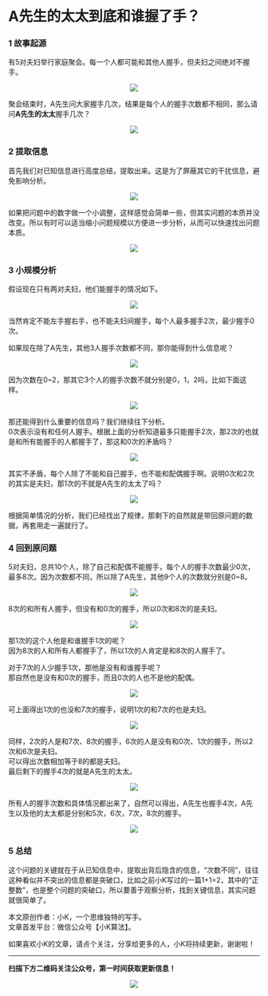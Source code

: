 # A先生的太太到底和谁握了手？

### 1 故事起源
有5对夫妇举行家庭聚会。每一个人都可能和其他人握手，但夫妇之间绝对不握手。  

<div align=center><img src="img-握手/p-1-1.jpg" style="max-height: 300px;"></div>

聚会结束时，A先生问大家握手几次，结果是每个人的握手次数都不相同，那么请问**A先生的太太**握手几次？
<div align=center><img src="img-握手/p-1-2.jpg" style="max-height: 300px;"></div>

### 2 提取信息
首先我们对已知信息进行高度总结，提取出来。这是为了屏蔽其它的干扰信息，避免影响分析。
<div align=center><img src="img-握手/p-2-1.jpg" style="max-height: 300px;"></div>

如果把问题中的数字做一个小调整，这样感觉会简单一些，但其实问题的本质并没改变。所以有时可以适当缩小问题规模以方便进一步分析，从而可以快速找出问题本质。
<div align=center><img src="img-握手/p-2-2.jpg" style="max-height: 300px;"></div>

### 3 小规模分析
假设现在只有两对夫妇，他们能握手的情况如下。
<div align=center><img src="img-握手/p-3-1.jpg" style="max-height: 300px;"></div>

当然肯定不能左手握右手，也不能夫妇间握手，每个人最多握手2次，最少握手0次。

如果现在除了A先生，其他3人握手次数都不同，那你能得到什么信息呢？
<div align=center><img src="img-握手/p-3-2.jpg" style="max-height: 300px;"></div>

因为次数在0~2，那其它3个人的握手次数不就分别是0，1，2吗，比如下面这样。
<div align=center><img src="img-握手/p-3-3.jpg" style="max-height: 300px;"></div>

那还能得到什么重要的信息吗？我们继续往下分析。  
0次表示没有和任何人握手。根据上面的分析知道最多只能握手2次，那2次的也就是和所有能握手的人都握手了，那这和0次的矛盾吗？
<div align=center><img src="img-握手/p-3-4.jpg" style="max-height: 300px;"></div>

其实不矛盾，每个人除了不能和自己握手，也不能和配偶握手啊。说明0次和2次的其实是夫妇，那1次的不就是A先生的太太了吗？
<div align=center><img src="img-握手/p-3-5.jpg" style="max-height: 300px;"></div>

根据简单情况的分析，我们已经找出了规律，那剩下的自然就是带回原问题的数据，再套用走一遍就行了。

### 4 回到原问题
5对夫妇，总共10个人，除了自己和配偶不能握手，每个人的握手次数最少0次，最多8次。因为次数都不同，所以除了A先生，其他9个人的次数就分别是0~8。
<div align=center><img src="img-握手/p-4-1.jpg" style="max-height: 300px;"></div>

8次的和所有人握手，但没有和0次的握手，所以0次和8次的是夫妇。
<div align=center><img src="img-握手/p-4-2.jpg" style="max-height: 300px;"></div>

那1次的这个人他是和谁握手1次的呢？  
因为8次的人和所有人都握手了，所以1次的人肯定是和8次的人握手了。  

对于7次的人少握手1次，那他是没有和谁握手呢？  
那自然也是没有和0次的握手，而且0次的人也不是他的配偶。
<div align=center><img src="img-握手/p-4-3.jpg" style="max-height: 300px;"></div>

可上面得出1次的也没和7次的握手，说明1次的和7次的也是夫妇。
<div align=center><img src="img-握手/p-4-4.jpg" style="max-height: 300px;"></div>

同样，2次的人是和7次、8次的握手，6次的人是没有和0次、1次的握手，所以2次和6次是夫妇。  
可以得出次数相加等于8的都是夫妇。  
最后剩下的握手4次的就是A先生的太太。
<div align=center><img src="img-握手/p-4-5.jpg" style="max-height: 300px;"></div>

所有人的握手次数和具体情况都出来了，自然可以得出，A先生也握手4次，A先生以及他的太太都是分别和5次，6次，7次，8次的握手。
<div align=center><img src="img-握手/p-4-6.jpg" style="max-height: 300px;"></div>

### 5 总结
这个问题的关键就在于从已知信息中，提取出背后隐含的信息，“次数不同”，往往这种看似并不突出的信息都是突破口，比如之前小K写过的一篇1+1=2，其中的“正整数”，也是整个问题的突破口，所以要善于观察分析，找到关键信息，其实问题就很简单了。

本文原创作者：小K，一个思维独特的写手。  
文章首发平台：微信公众号【小K算法】。  

如果喜欢小K的文章，请点个关注，分享给更多的人，小K将持续更新，谢谢啦！

---
**扫描下方二维码关注公众号，第一时间获取更新信息！**  
<div align=center><img src="../../../qrcode.gif" style="max-height: 300px;"></div>